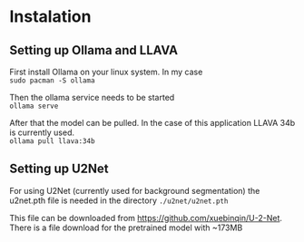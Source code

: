 # Instalation

## Setting up Ollama and LLAVA

First install Ollama on your linux system. In my case  
`sudo pacman -S ollama`

Then the ollama service needs to be started  
`ollama serve`

After that the model can be pulled. In the case of this application LLAVA 34b is currently used.  
`ollama pull llava:34b`

## Setting up U2Net

For using U2Net (currently used for background segmentation) the u2net.pth file is needed in the directory `./u2net/u2net.pth`

This file can be downloaded from https://github.com/xuebinqin/U-2-Net. There is a file download for the pretrained model with ~173MB


